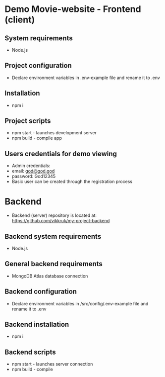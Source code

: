 # Demo Movie-website - Frontend (client)

## System requirements
  * Node.js

## Project configuration
  * Declare environment variables in .env-example file and rename it to .env

## Installation
  * npm i

## Project scripts
  * npm start - launches development server
  * npm build - compile app

## Users credentials for demo viewing
  * Admin credentials:
   * email: god@god.god
   * password: God12345
  * Basic user can be created through the registration process

# Backend 
  * Backend (server) repository is located at: https://github.com/vikkruk/my-project-backend

## Backend system requirements
  * Node.js

## General backend requirements
  * MongoDB Atlas database connection

## Backend configuration
  * Declare environment variables in /src/config/.env-example file and rename it to .env

## Backend installation
  * npm i

## Backend scripts
  * npm start - launches server connection
  * npm build - compile
